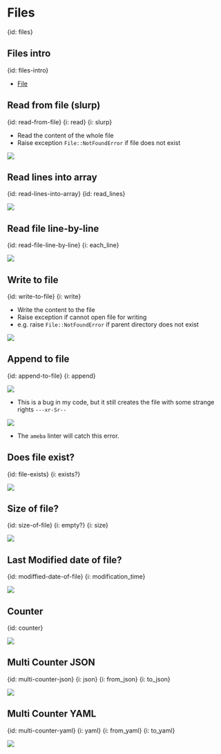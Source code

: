 # Files
{id: files}

## Files intro
{id: files-intro}

* [File](https://crystal-lang.org/api/File.html)

## Read from file (slurp)
{id: read-from-file}
{i: read}
{i: slurp}

* Read the content of the whole file
* Raise exception `File::NotFoundError` if file does not exist

![](examples/files/read_from_file.cr)

## Read lines into array
{id: read-lines-into-array}
{id: read_lines}

![](examples/files/read_lines.cr)


## Read file line-by-line
{id: read-file-line-by-line}
{i: each_line}

![](examples/files/read_line_by_line.cr)

## Write to file
{id: write-to-file}
{i: write}

* Write the content to the file
* Raise exception if cannot open file for writing
* e.g. raise `File::NotFoundError` if parent directory does not exist

![](examples/files/write_to_file.cr)

## Append to file
{id: append-to-file}
{i: append}

![](examples/files/append_to_file.cr)


* This is a bug in my code, but it still creates the file with some strange rights `---xr-Sr--`

![](examples/files/append_to_file_bug.cr)

* The `ameba` linter will catch this error.

## Does file exist?
{id: file-exists}
{i: exists?}

![](examples/files/file_exists.cr)

## Size of file?
{id: size-of-file}
{i: empty?}
{i: size}

![](examples/files/file_size.cr)

## Last Modified date of file?
{id: modiffied-date-of-file}
{i: modification_time}

![](examples/files/modification_time.cr)

## Counter
{id: counter}

![](examples/files/counter.cr)

## Multi Counter JSON
{id: multi-counter-json}
{i: json}
{i: from_json}
{i: to_json}

![](examples/files/multi_counter_json.cr)


## Multi Counter YAML
{id: multi-counter-yaml}
{i: yaml}
{i: from_yaml}
{i: to_yaml}

![](examples/files/multi_counter_yaml.cr)
